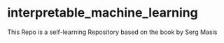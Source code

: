 # interpretable_machine_learning
This Repo is a self-learning Repository based on the book by Serg Masis

